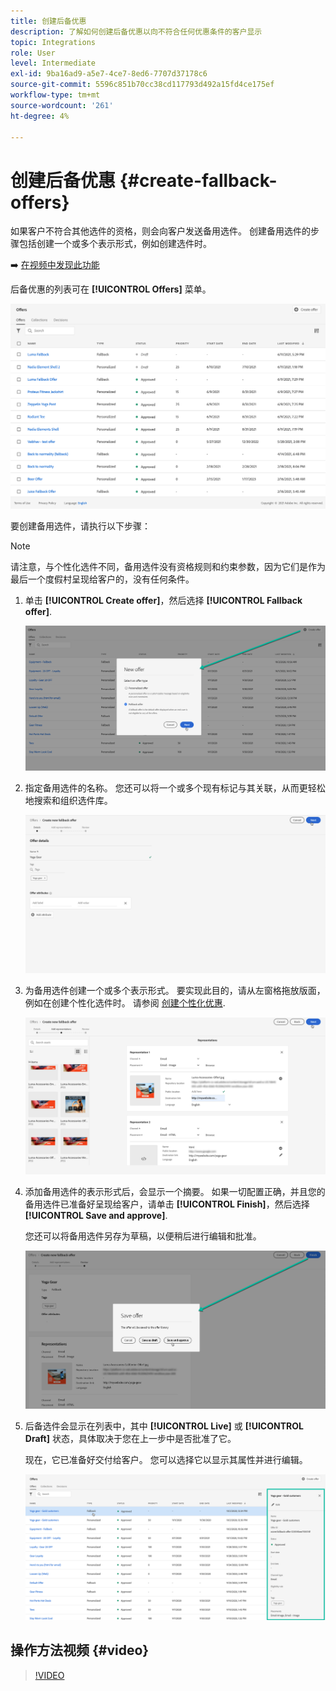 ```yaml
---
title: 创建后备优惠
description: 了解如何创建后备优惠以向不符合任何优惠条件的客户显示
topic: Integrations
role: User
level: Intermediate
exl-id: 9ba16ad9-a5e7-4ce7-8ed6-7707d37178c6
source-git-commit: 5596c851b70cc38cd117793d492a15fd4ce175ef
workflow-type: tm+mt
source-wordcount: '261'
ht-degree: 4%

---
```


# 创建后备优惠 {#create-fallback-offers}

如果客户不符合其他选件的资格，则会向客户发送备用选件。 创建备用选件的步骤包括创建一个或多个表示形式，例如创建选件时。

➡️ [在视频中发现此功能](#video)

后备优惠的列表可在 **[!UICONTROL Offers]** 菜单。

![](../assets/offers_list.png)

要创建备用选件，请执行以下步骤：

>[!NOTE]
>
>请注意，与个性化选件不同，备用选件没有资格规则和约束参数，因为它们是作为最后一个度假村呈现给客户的，没有任何条件。

1. 单击 **[!UICONTROL Create offer]**，然后选择 **[!UICONTROL Fallback offer]**.

   ![](../assets/create_fallback.png)

1. 指定备用选件的名称。 您还可以将一个或多个现有标记与其关联，从而更轻松地搜索和组织选件库。

   ![](../assets/fallback_details.png)

1. 为备用选件创建一个或多个表示形式。 要实现此目的，请从左窗格拖放版面，例如在创建个性化选件时。 请参阅 [创建个性化优惠](../offer-library/creating-personalized-offers.md).

   ![](../assets/fallback_content.png)

1. 添加备用选件的表示形式后，会显示一个摘要。 如果一切配置正确，并且您的备用选件已准备好呈现给客户，请单击 **[!UICONTROL Finish]**，然后选择 **[!UICONTROL Save and approve]**.

   您还可以将备用选件另存为草稿，以便稍后进行编辑和批准。

   ![](../assets/fallback_review.png)

1. 后备选件会显示在列表中，其中 **[!UICONTROL Live]** 或 **[!UICONTROL Draft]** 状态，具体取决于您在上一步中是否批准了它。

   现在，它已准备好交付给客户。 您可以选择它以显示其属性并进行编辑。 <!-- no suppression? -->

   ![](../assets/fallback_created.png)

## 操作方法视频 {#video}

>[!VIDEO](https://video.tv.adobe.com/v/329383?quality=12)

